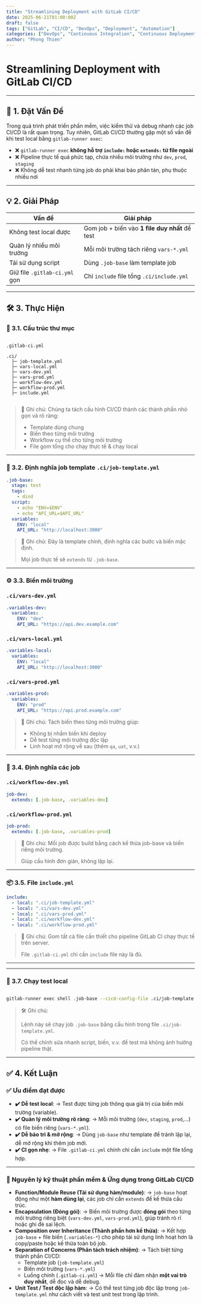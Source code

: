 ```yaml
---
title: "Streamlining Deployment with GitLab CI/CD"
date: 2025-06-21T01:00:00Z
draft: false
tags: ["GitLab", "CI/CD", "DevOps", "Deployment", "Automation"]
categories: ["DevOps", "Continuous Integration", "Continuous Deployment"]
author: "Phong Thien"
---
```


# Streamlining Deployment with GitLab CI/CD

---

## 🧩 1. Đặt Vấn Đề

Trong quá trình phát triển phần mềm, việc kiểm thử và debug nhanh các job CI/CD là rất quan trọng. Tuy nhiên, GitLab CI/CD thường gặp một số vấn đề khi test local bằng `gitlab-runner exec`:

- ❌ `gitlab-runner exec` **không hỗ trợ `include:` hoặc `extends:` từ file ngoài**
- ❌ Pipeline thực tế quá phức tạp, chứa nhiều môi trường như `dev`, `prod`, `staging`
- ❌ Không dễ test nhanh từng job do phải khai báo phân tán, phụ thuộc nhiều nơi

---

## 💡 2. Giải Pháp

| Vấn đề                        | Giải pháp                                      |
| ----------------------------- | ---------------------------------------------- |
| Không test local được         | Gom job + biến vào **1 file duy nhất** để test |
| Quản lý nhiều môi trường      | Mỗi môi trường tách riêng `vars-*.yml`         |
| Tái sử dụng script            | Dùng `.job-base` làm template job              |
| Giữ file `.gitlab-ci.yml` gọn | Chỉ `include` file tổng `.ci/include.yml`      |

---

## 🛠️ 3. Thực Hiện

### 📁 3.1. Cấu trúc thư mục

```

.gitlab-ci.yml

.ci/
  ├─ job-template.yml
  ├─ vars-local.yml
  ├─ vars-dev.yml
  ├─ vars-prod.yml
  ├─ workflow-dev.yml
  ├─ workflow-prod.yml
  ├─ include.yml


```

> 📝 Ghi chú: Chúng ta tách cấu hình CI/CD thành các thành phần nhỏ gọn và rõ ràng:
>
> - Template dùng chung
> - Biến theo từng môi trường
> - Workflow cụ thể cho từng môi trường
> - File gom tổng cho chạy thực tế & chạy local

---

### 🧱 3.2. Định nghĩa job template `.ci/job-template.yml`

```yaml
.job-base:
  stage: test
  tags:
    - dind
  script:
    - echo "ENV=$ENV"
    - echo "API_URL=$API_URL"
  variables:
    ENV: "local"
    API_URL: "http://localhost:3000"
```

> 📌 Ghi chú: Đây là template chính, định nghĩa các bước và biến mặc định.
>
> Mọi job thực tế sẽ `extends` từ `.job-base`.

---

### ⚙️ 3.3. Biến môi trường

### `.ci/vars-dev.yml`

```yaml
.variables-dev:
  variables:
    ENV: "dev"
    API_URL: "https://api.dev.example.com"
```

### `.ci/vars-local.yml`

```yaml
.variables-local:
  variables:
    ENV: "local"
    API_URL: "http://localhost:3000"
```

### `.ci/vars-prod.yml`

```yaml
.variables-prod:
  variables:
    ENV: "prod"
    API_URL: "https://api.prod.example.com"
```

> 📌 Ghi chú: Tách biến theo từng môi trường giúp:
>
> - Không bị nhầm biến khi deploy
> - Dễ test từng môi trường độc lập
> - Linh hoạt mở rộng về sau (thêm `qa`, `uat`, v.v.)

---

### 🔁 3.4. Định nghĩa các job

### `.ci/workflow-dev.yml`

```yaml
job-dev:
  extends: [.job-base, .variables-dev]
```

### `.ci/workflow-prod.yml`

```yaml
job-prod:
  extends: [.job-base, .variables-prod]
```

> 📌 Ghi chú: Mỗi job được build bằng cách kế thừa job-base và biến riêng môi trường.
>
> Giúp cấu hình đơn giản, không lặp lại.

---

### 📦 3.5. File `include.yml`

```yaml
include:
  - local: ".ci/job-template.yml"
  - local: ".ci/vars-dev.yml"
  - local: ".ci/vars-prod.yml"
  - local: ".ci/workflow-dev.yml"
  - local: ".ci/workflow-prod.yml"
```

> 📌 Ghi chú: Gom tất cả file cần thiết cho pipeline GitLab CI chạy thực tế trên server.
>
> File `.gitlab-ci.yml` chỉ cần `include` file này là đủ.

---

---

### 🧪 3.7. Chạy test local

```bash

gitlab-runner exec shell .job-base --cicd-config-file .ci/job-template.yml

```

> 🛠️ Ghi chú:
>
> Lệnh này sẽ chạy job `.job-base` bằng cấu hình trong file `.ci/job-template.yml`.
>
> Có thể chỉnh sửa nhanh script, biến, v.v. để test mà không ảnh hưởng pipeline thật.

---

## ✅ 4. Kết Luận

### ✅ **Ưu điểm đạt được**

- **✔️ Dễ test local**:
  → Test được từng job thông qua giá trị của biến môi trường (variable).
- **✔️ Quản lý môi trường rõ ràng**:
  → Mỗi môi trường (`dev`, `staging`, `prod`,...) có file biến riêng (`vars-*.yml`).
- **✔️ Dễ bảo trì & mở rộng**:
  → Dùng `job-base` như template để tránh lặp lại, dễ mở rộng khi thêm job mới.
- **✔️ CI gọn nhẹ**:
  → File `.gitlab-ci.yml` chính chỉ cần `include` một file tổng hợp.

---

### 🔧 **Nguyên lý kỹ thuật phần mềm & Ứng dụng trong GitLab CI/CD**

- **Function/Module Reuse (Tái sử dụng hàm/module)**:
  → `job-base` hoạt động như một **hàm dùng lại**, các job chỉ cần `extends` để kế thừa cấu trúc.
- **Encapsulation (Đóng gói)**:
  → Biến môi trường được **đóng gói** theo từng môi trường riêng biệt (`vars-dev.yml`, `vars-prod.yml`), giúp tránh rò rỉ hoặc ghi đè sai lệch.
- **Composition over Inheritance (Thành phần hơn kế thừa)**:
  → Kết hợp `job-base` + file biến (`.variables-*`) cho phép tái sử dụng linh hoạt hơn là copy/paste hoặc kế thừa toàn bộ job.
- **Separation of Concerns (Phân tách trách nhiệm)**:
  → Tách biệt từng thành phần CI/CD:
  - Template job (`job-template.yml`)
  - Biến môi trường (`vars-*.yml`)
  - Luồng chính (`.gitlab-ci.yml`)
    → Mỗi file chỉ đảm nhận **một vai trò duy nhất**, dễ đọc và dễ debug.
- **Unit Test / Test độc lập hàm**:
  → Có thể test từng job độc lập trong `job-template.yml` như cách viết và test unit test trong lập trình.
